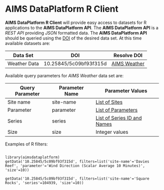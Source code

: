 
AIMS DataPlatform R Client
==========================

__AIMS DataPlatform R Client__ will provide easy access to datasets for R applications to the __AIMS DataPlatform API__.  The __AIMS DataPlatform API__ is a *REST API* providing *JSON* formatted data.  The __AIMS DataPlatform API__ should be queried using the [DOI](https://doi.org) of the desired data set.  At this time available datasets are:

Data Set     | DOI                    | Resolve DOI
------------ | ---------------------- |------------
Weather Data | 10.25845/5c09bf93f315d | [AIMS Weather](https://doi.org/10.25845/5c09bf93f315d)

Available query parameters for *AIMS Weather* data set are:

Query Parameter | Parameter Name | Parameter Values
--------------- | -------------- | ----------------
Site name       | site-name      | [List of Sites](sites)
Parameter       | parameter      | [List of Parameters](parameters)
Series          | series         | [List of Series ID and Names](series)
Size            | size           | Integer values

Examples of R filters:

```

library(aimsdataplatform)
getData('10.25845/5c09bf93f315d', filters=list('site-name'='Davies Reef', 'parameter'='Wind Direction (Scalar Average 10 Minutes)', 'size'=10))

getData('10.25845/5c09bf93f315d', filters=list('site-name'='Square Rocks', 'series'=104939, 'size'=10))

```
